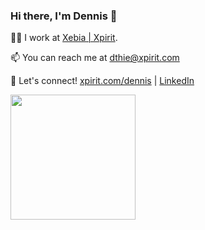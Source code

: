 ### Hi there, I'm Dennis 👋

:man_office_worker: I work at [Xebia | Xpirit](https://xebia.com/digital-transformation/microsoft-solutions/). 

📫 You can reach me at dthie@xpirit.com

:handshake: Let's connect! [xpirit.com/dennis](http://xpirit.com/dennis) | [LinkedIn](https://linkedin.com/in/dennisthie)

<img src="https://images.credly.com/size/680x680/images/024d0122-724d-4c5a-bd83-cfe3c4b7a073/image.png" width=200px>
